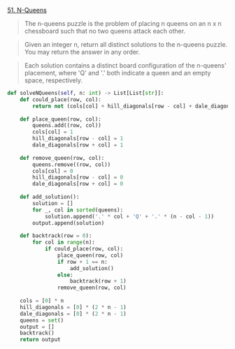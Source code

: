 [51. N-Queens](https://leetcode.com/problems/n-queens)

> The n-queens puzzle is the problem of placing n queens on an n x n chessboard such that no two queens attack each other.

> Given an integer n, return all distinct solutions to the n-queens puzzle. You may return the answer in any order.

> Each solution contains a distinct board configuration of the n-queens' placement, where 'Q' and '.' both indicate a queen and an empty space, respectively.

```python
def solveNQueens(self, n: int) -> List[List[str]]: 
    def could_place(row, col): 
        return not (cols[col] + hill_diagonals[row - col] + dale_diagonals[row + col]) 
        
    def place_queen(row, col): 
        queens.add((row, col)) 
        cols[col] = 1 
        hill_diagonals[row - col] = 1 
        dale_diagonals[row + col] = 1 
        
    def remove_queen(row, col): 
        queens.remove((row, col)) 
        cols[col] = 0 
        hill_diagonals[row - col] = 0 
        dale_diagonals[row + col] = 0 
        
    def add_solution(): 
        solution = [] 
        for _, col in sorted(queens): 
            solution.append('.' * col + 'Q' + '.' * (n - col - 1)) 
        output.append(solution) 
        
    def backtrack(row = 0): 
        for col in range(n): 
            if could_place(row, col): 
                place_queen(row, col) 
                if row + 1 == n: 
                    add_solution() 
                else: 
                    backtrack(row + 1) 
                remove_queen(row, col) 
        
    cols = [0] * n 
    hill_diagonals = [0] * (2 * n - 1) 
    dale_diagonals = [0] * (2 * n - 1) 
    queens = set() 
    output = [] 
    backtrack() 
    return output
```